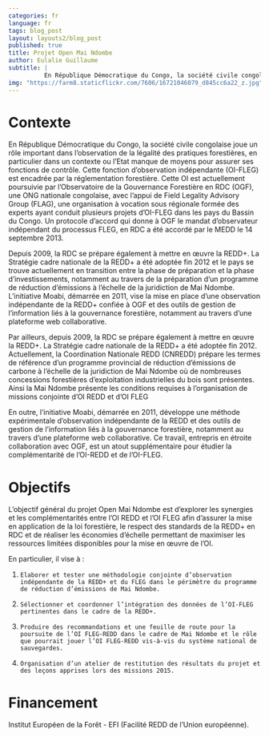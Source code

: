 ```yaml
---
categories: fr
language: fr
tags: blog_post
layout: layouts2/blog_post
published: true
title: Projet Open Mai Ndombe
author: Eulalie Guillaume
subtitle: |
          En République Démocratique du Congo, la société civile congolaise joue un rôle important dans l’observation de la légalité des pratiques forestières, en particulier dans un contexte ou l’Etat manque de moyens pour assurer ses fonctions de contrôle. Cette fonction d’observation indépendante (OI-FLEG) est encadrée par la réglementation forestière. Cette OI est actuellement poursuivie par l’Observatoire de la Gouvernance Forestière en RDC (OGF), une ONG nationale congolaise, avec l’appui de Field Legality Advisory Group (FLAG), une organisation à vocation sous régionale formée des experts ayant conduit plusieurs projets d’OI-FLEG  dans les pays du Bassin du Congo. Un protocole d’accord  qui donne à OGF le mandat d’observateur indépendant du processus FLEG, en RDC a été accordé par le MEDD le 14 septembre 2013.
img: "https://farm8.staticflickr.com/7606/16721046079_d845cc6a22_z.jpg"
---
```

# Contexte

En République Démocratique du Congo, la société civile congolaise joue un rôle important dans l’observation de la légalité des pratiques forestières, en particulier dans un contexte ou l’Etat manque de moyens pour assurer ses fonctions de contrôle. Cette fonction d’observation indépendante (OI-FLEG) est encadrée par la réglementation forestière. Cette OI est actuellement poursuivie par l’Observatoire de la Gouvernance Forestière en RDC (OGF), une ONG nationale congolaise, avec l’appui de Field Legality Advisory Group (FLAG), une organisation à vocation sous régionale formée des experts ayant conduit plusieurs projets d’OI-FLEG  dans les pays du Bassin du Congo. Un protocole d’accord  qui donne à OGF le mandat d’observateur indépendant du processus FLEG, en RDC a été accordé par le MEDD le 14 septembre 2013.

Depuis 2009, la RDC se prépare également à mettre en œuvre la REDD+. La Stratégie cadre nationale de la REDD+ a été adoptée fin 2012 et le pays se trouve actuellement en transition entre la phase de préparation et la phase d’investissements, notamment au travers de la préparation d’un  programme de réduction d’émissions à l’échelle de la juridiction de Mai Ndombe. L’initiative Moabi, démarrée en 2011, vise la mise en place d’une observation indépendante de la REDD+ confiée à OGF et des outils de gestion de l’information liés à la gouvernance forestière, notamment au travers d’une plateforme web collaborative.

Par ailleurs, depuis 2009, la RDC se prépare également à mettre en œuvre la REDD+. La Stratégie cadre nationale de la REDD+ a été adoptée fin 2012. Actuellement, la Coordination Nationale REDD (CNREDD) prépare les termes de référence d’un  programme provincial de réduction d’émissions de carbone à l’échelle de la juridiction de Mai Ndombe où de nombreuses concessions forestières d’exploitation industrielles du bois sont présentes. Ainsi la Mai Ndombe présente les conditions requises à l’organisation de missions conjointe d’OI REDD et d’OI FLEG

En outre, l’initiative Moabi, démarrée en 2011, développe une méthode expérimentale d’observation indépendante de la REDD et des outils de gestion de l’information liés à la gouvernance forestière, notamment au travers d’une plateforme web collaborative. Ce travail, entrepris en étroite collaboration avec OGF, est un atout supplémentaire pour étudier la complémentarité de l’OI-REDD et de l’OI-FLEG.


# Objectifs

L’objectif général du projet Open Mai Ndombe est d’explorer les synergies et les complémentarités entre l’OI REDD et l’OI FLEG afin d’assurer la mise en application de la loi forestière, le respect des standards de la REDD+ en RDC et de réaliser les économies d’échelle permettant de maximiser les ressources limitées disponibles pour la mise en œuvre de l’OI.

En particulier, il vise à :

1.     Elaborer et tester une méthodologie conjointe d’observation indépendante de la REDD+ et du FLEG dans le périmètre du programme de réduction d’émissions de Mai Ndombe.

2.     Sélectionner et coordonner l’intégration des données de l’OI-FLEG pertinentes dans le cadre de la REDD+.

3.     Produire des recommandations et une feuille de route pour la poursuite de l’OI FLEG-REDD dans le cadre de Mai Ndombe et le rôle que pourrait jouer l’OI FLEG-REDD vis-à-vis du système national de sauvegardes.

4.     Organisation d’un atelier de restitution des résultats du projet et des leçons apprises lors des missions 2015.


# Financement

Institut Européen de la Forêt - EFI (Facilité REDD de l’Union européenne).

